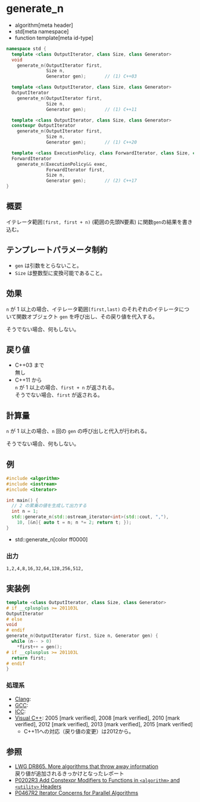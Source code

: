 # generate_n
* algorithm[meta header]
* std[meta namespace]
* function template[meta id-type]

```cpp
namespace std {
  template <class OutputIterator, class Size, class Generator>
  void
    generate_n(OutputIterator first,
               Size n,
               Generator gen);       // (1) C++03

  template <class OutputIterator, class Size, class Generator>
  OutputIterator
    generate_n(OutputIterator first,
               Size n,
               Generator gen);       // (1) C++11

  template <class OutputIterator, class Size, class Generator>
  constexpr OutputIterator
    generate_n(OutputIterator first,
               Size n,
               Generator gen);       // (1) C++20

  template <class ExecutionPolicy, class ForwardIterator, class Size, class Generator>
  ForwardIterator
    generate_n(ExecutionPolicy&& exec,
               ForwardIterator first,
               Size n,
               Generator gen);       // (2) C++17
}
```

## 概要
イテレータ範囲`[first, first + n)` (範囲の先頭N要素) に関数`gen`の結果を書き込む。


## テンプレートパラメータ制約
- `gen` は引数をとらないこと。
- `Size` は整数型に変換可能であること。


## 効果
`n` が 1 以上の場合、イテレータ範囲`[first,last)` のそれぞれのイテレータについて関数オブジェクト `gen` を呼び出し、その戻り値を代入する。

そうでない場合、何もしない。


## 戻り値
- C++03 まで  
	無し
- C++11 から  
	`n` が 1 以上の場合、`first + n` が返される。  
	そうでない場合、`first` が返される。


## 計算量
`n` が 1 以上の場合、`n` 回の `gen` の呼び出しと代入が行われる。

そうでない場合、何もしない。


## 例
```cpp example
#include <algorithm>
#include <iostream>
#include <iterator>

int main() {
  // 2 の累乗の値を生成して出力する
  int n = 1;
  std::generate_n(std::ostream_iterator<int>(std::cout, ","),
    10, [&n]{ auto t = n; n *= 2; return t; });
}
```
* std::generate_n[color ff0000]

### 出力
```
1,2,4,8,16,32,64,128,256,512,
```


## 実装例
```cpp
template <class OutputIterator, class Size, class Generator>
# if __cplusplus >= 201103L
OutputIterator
# else
void
# endif
generate_n(OutputIterator first, Size n, Generator gen) {
  while (n-- > 0)
    *first++ = gen();
# if __cplusplus >= 201103L
  return first;
# endif
}
```


### 処理系
- [Clang](/implementation.md#clang): 
- [GCC](/implementation.md#gcc):
- [ICC](/implementation.md#icc): 
- [Visual C++](/implementation.md#visual_cpp): 2005 [mark verified], 2008 [mark verified], 2010 [mark verified], 2012 [mark verified], 2013 [mark verified], 2015 [mark verified]
    - C++11への対応（戻り値の変更）は2012から。


## 参照
- [LWG DR865. More algorithms that throw away information](http://cplusplus.github.io/LWG/lwg-defects.html#865)  
	戻り値が追加されるきっかけとなったレポート
- [P0202R3 Add Constexpr Modifiers to Functions in `<algorithm>` and `<utility>` Headers](http://www.open-std.org/jtc1/sc22/wg21/docs/papers/2017/p0202r3.html)
- [P0467R2 Iterator Concerns for Parallel Algorithms](http://www.open-std.org/jtc1/sc22/wg21/docs/papers/2017/p0467r2.html)
